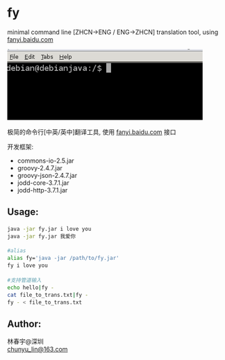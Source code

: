 # fy
minimal command line [ZHCN->ENG / ENG->ZHCN] translation tool, using [fanyi.baidu.com](http://fanyi.baidu.com)  

![](https://github.com/binaryer/fy/blob/master/fy.gif)

极简的命令行[中英/英中]翻译工具, 使用 [fanyi.baidu.com](http://fanyi.baidu.com) 接口  

开发框架: 
+ commons-io-2.5.jar
+ groovy-2.4.7.jar
+ groovy-json-2.4.7.jar
+ jodd-core-3.7.1.jar
+ jodd-http-3.7.1.jar

## Usage: 
```bash
java -jar fy.jar i love you
java -jar fy.jar 我爱你

#alias
alias fy='java -jar /path/to/fy.jar'
fy i love you

#支持管道输入	
echo hello|fy -
cat file_to_trans.txt|fy -
fy - < file_to_trans.txt
```

## Author:   

林春宇@深圳  
chunyu_lin@163.com
